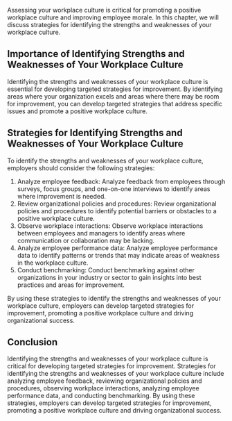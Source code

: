 
Assessing your workplace culture is critical for promoting a positive workplace culture and improving employee morale. In this chapter, we will discuss strategies for identifying the strengths and weaknesses of your workplace culture.

Importance of Identifying Strengths and Weaknesses of Your Workplace Culture
----------------------------------------------------------------------------

Identifying the strengths and weaknesses of your workplace culture is essential for developing targeted strategies for improvement. By identifying areas where your organization excels and areas where there may be room for improvement, you can develop targeted strategies that address specific issues and promote a positive workplace culture.

Strategies for Identifying Strengths and Weaknesses of Your Workplace Culture
-----------------------------------------------------------------------------

To identify the strengths and weaknesses of your workplace culture, employers should consider the following strategies:

1. Analyze employee feedback: Analyze feedback from employees through surveys, focus groups, and one-on-one interviews to identify areas where improvement is needed.
2. Review organizational policies and procedures: Review organizational policies and procedures to identify potential barriers or obstacles to a positive workplace culture.
3. Observe workplace interactions: Observe workplace interactions between employees and managers to identify areas where communication or collaboration may be lacking.
4. Analyze employee performance data: Analyze employee performance data to identify patterns or trends that may indicate areas of weakness in the workplace culture.
5. Conduct benchmarking: Conduct benchmarking against other organizations in your industry or sector to gain insights into best practices and areas for improvement.

By using these strategies to identify the strengths and weaknesses of your workplace culture, employers can develop targeted strategies for improvement, promoting a positive workplace culture and driving organizational success.

Conclusion
----------

Identifying the strengths and weaknesses of your workplace culture is critical for developing targeted strategies for improvement. Strategies for identifying the strengths and weaknesses of your workplace culture include analyzing employee feedback, reviewing organizational policies and procedures, observing workplace interactions, analyzing employee performance data, and conducting benchmarking. By using these strategies, employers can develop targeted strategies for improvement, promoting a positive workplace culture and driving organizational success.
